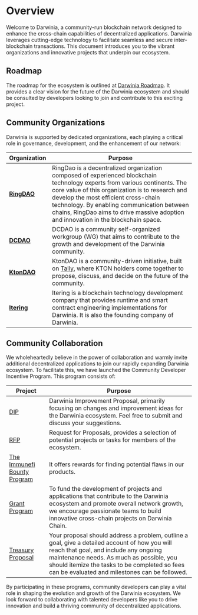# Overview

Welcome to Darwinia, a community-run blockchain network designed to enhance the cross-chain capabilities of decentralized applications. Darwinia leverages cutting-edge technology to facilitate seamless and secure inter-blockchain transactions. This document introduces you to the vibrant organizations and innovative projects that underpin our ecosystem.

## Roadmap

The roadmap for the ecosystem is outlined at [Darwinia Roadmap](https://itering.notion.site/9617e154ec884b07a7cee9a056374e42?v=0c3e4d9f257646c486a32a0425ee3a93). It provides a clear vision for the future of the Darwinia ecosystem and should be consulted by developers looking to join and contribute to this exciting project.

## Community Organizations

Darwinia is supported by dedicated organizations, each playing a critical role in governance, development, and the enhancement of our network:

| Organization | Purpose |
| --- | --- |
| [**RingDAO**](./orgs/ringdao.md) | RingDao is a decentralized organization composed of experienced blockchain technology experts from various continents. The core value of this organization is to research and develop the most efficient cross-chain technology. By enabling communication between chains, RingDao aims to drive massive adoption and innovation in the blockchain space.|
| [**DCDAO**](./orgs/dcdao.md) | DCDAO is a community self-organized workgroup (WG) that aims to contribute to the growth and development of the Darwinia community. |
| [**KtonDAO**](./orgs/ktondao.md) | KtonDAO is a community-driven initiative, built on [Tally](https://www.tally.xyz/gov/ktondao), where KTON holders come together to propose, discuss, and decide on the future of the community. |
| [**Itering**](https://www.itering.io/) | Itering is a blockchain technology development company that provides runtime and smart contract engineering implementations for Darwinia. It is also the founding company of Darwinia. |

## Community Collaboration

We wholeheartedly believe in the power of collaboration and warmly invite additional decentralized applications to join our rapidly expanding Darwinia ecosystem. To facilitate this, we have launched the Community Developer Incentive Program. This program consists of:

| Project | Purpose |
| --- | --- |
| [DIP](https://dips.darwinia.network/) | Darwinia Improvement Proposal, primarily focusing on changes and improvement ideas for the Darwinia ecosystem. Feel free to submit and discuss your suggestions. |
| [RFP](https://github.com/darwinia-network/collaboration/issues) | Request for Proposals, provides a selection of potential projects or tasks for members of the ecosystem. |
| [The Immunefi Bounty Program](https://immunefi.com/bug-bounty/ringdao/)| It offers rewards for finding potential flaws in our products. |
| [Grant Program](https://github.com/darwinia-network/collaboration/blob/master/grant/README.md) | To fund the development of projects and applications that contribute to the Darwinia ecosystem and promote overall network growth, we encourage passionate teams to build innovative cross-chain projects on Darwinia Chain. |
| [Treasury Proposal](https://github.com/darwinia-network/collaboration/blob/master/treasury/README.md) | Your proposal should address a problem, outline a goal, give a detailed account of how you will reach that goal, and include any ongoing maintenance needs. As much as possible, you should itemize the tasks to be completed so fees can be evaluated and milestones can be followed. |

By participating in these programs, community developers can play a vital role in shaping the evolution and growth of the Darwinia ecosystem. We look forward to collaborating with talented developers like you to drive innovation and build a thriving community of decentralized applications.